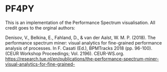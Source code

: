 # PF4PY


This is an implementation of the Performance Spectrum visualisation. All credit goes to the orginal authors:

Denisov, V., Belkina, E., Fahland, D., & van der Aalst, W. M. P. (2018). 
The performance spectrum miner: visual analytics for fine-grained performance analysis of processes. 
In F. Casati (Ed.), BPMTracks 2018 (pp. 96-100). (CEUR Workshop Proceedings; Vol. 2196). CEUR-WS.org.
https://research.tue.nl/en/publications/the-performance-spectrum-miner-visual-analytics-for-fine-grained-
